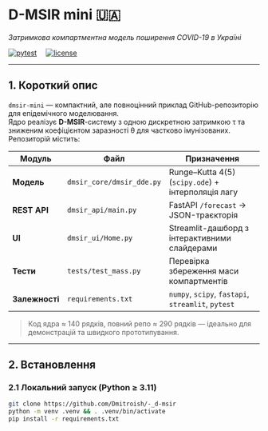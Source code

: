 # D-MSIR mini 🇺🇦  
*Затримкова компартментна модель поширення COVID-19 в Україні*

[![pytest](https://img.shields.io/badge/tests-passing-green)](./tests) 
[![license](https://img.shields.io/badge/license-MIT-blue)](./LICENSE)

---

## 1. Короткий опис  
`dmsir-mini` — компактний, але повноцінний приклад GitHub-репозиторію для епідемічного моделювання.  
Ядро реалізує **D-MSIR**-систему з одною дискретною затримкою τ та зниженим коефіцієнтом заразності θ для частково імунізованих. Репозиторій містить:

| Модуль | Файл | Призначення |
|--------|------|-------------|
| **Модель** | `dmsir_core/dmsir_dde.py` | Runge–Kutta 4(5) (`scipy.ode`) + інтерполяція лагу |
| **REST API** | `dmsir_api/main.py` | FastAPI `/forecast` → JSON-траєкторія |
| **UI** | `dmsir_ui/Home.py` | Streamlit-дашборд з інтерактивними слайдерами |
| **Тести** | `tests/test_mass.py` | Перевірка збереження маси компартментів |
| **Залежності** | `requirements.txt` | `numpy`, `scipy`, `fastapi`, `streamlit`, `pytest` |

> Код ядра ≈ 140 рядків, повний репо ≈ 290 рядків — ідеально для демонстрацій та швидкого прототипування.

---

## 2. Встановлення

### 2.1 Локальний запуск (Python ≥ 3.11)
```bash
git clone https://github.com/Dmitroish/-_d-msir
python -m venv .venv && . .venv/bin/activate
pip install -r requirements.txt
